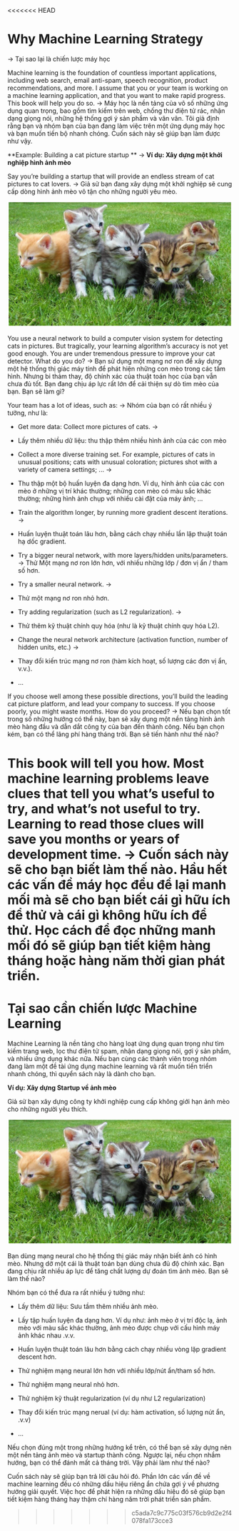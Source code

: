 <<<<<<< HEAD
# Why Machine Learning Strategy
->
Tại sao lại là chiến lược máy học

Machine learning is the foundation of countless important applications, including web search, email anti-spam, speech recognition, product recommendations, and more. I assume that you or your team is working on a machine learning application, and that you want to make rapid progress. This book will help you do so.
->
Máy học là nền tảng của vô số những ứng dụng quan trọng, bao gồm tìm kiếm trên web, chống thư điện tử rác, nhận dạng giọng nói, những hệ thống gợi ý sản phẩm và vân vân. Tôi giả định rằng bạn và nhóm bạn của bạn đang làm việc trên một ứng dụng máy học và bạn muốn tiến bộ nhanh chóng. Cuốn sách này sẽ giúp bạn làm được như vậy.

**Example: Building a cat picture startup **
->
**Ví dụ: Xây dựng một khởi nghiệp hình ảnh mèo**

Say you’re building a startup that will provide an endless stream of cat pictures to cat lovers.
->
Giả sử bạn đang xây dựng một khởi nghiệp sẽ cung cấp dòng hình ảnh mèo vô tận cho những người yêu mèo.

![img](../imgs/C01_01.png)

You use a neural network to build a computer vision system for detecting cats in pictures. But tragically, your learning algorithm’s accuracy is not yet good enough. You are under tremendous pressure to improve your cat detector. What do you do?
->
Bạn sử dụng một mạng nơ ron để xây dựng một hệ thống thị giác máy tính để phát hiện những con mèo trong các tấm hình. Nhưng bi thảm thay, độ chính xác của thuật toán học của bạn vẫn chưa đủ tốt. Bạn đang chịu áp lực rất lớn để cải thiện sự dò tìm mèo của bạn. Bạn sẽ làm gì?

Your team has a lot of ideas, such as:
->
Nhóm của bạn có rất nhiều ý tưởng, như là:

* Get more data: Collect more pictures of cats.
->
* Lấy thêm nhiều dữ liệu: thu thập thêm nhiều hình ảnh của các con mèo

* Collect a more diverse training set. For example, pictures of cats in unusual positions; cats with unusual coloration; pictures shot with a variety of camera settings; ...
->
* Thu thập một bộ huấn luyện đa dạng hơn. Ví dụ, hình ảnh của các con mèo ở những vị trí khác thường; những con mèo có màu sắc khác thường; những hình ảnh chụp với nhiều cài đặt của máy ảnh; ...

* Train the algorithm longer, by running more gradient descent iterations.
->
* Huấn luyện thuật toán lâu hơn, bằng cách chạy nhiều lần lặp thuật toán hạ dốc gradient.

* Try a bigger neural network, with more layers/hidden units/parameters.
->
Thử Một mạng nơ ron lớn hơn, với nhiều những lớp / đơn vị ẩn / tham số hơn.

* Try a smaller neural network.
->
* Thử một mạng nơ ron nhỏ hơn.

* Try adding regularization (such as L2 regularization).
->
* Thử thêm kỹ thuật chính quy hóa (như là kỹ thuật chính quy hóa L2).

* Change the neural network architecture (activation function, number of hidden units, etc.)
->
* Thay đổi kiến trúc mạng nơ ron (hàm kích hoạt, số lượng các đơn vị ẩn, v.v.).

* ...

If you choose well among these possible directions, you’ll build the leading cat picture platform, and lead your company to success. If you choose poorly, you might waste months. How do you proceed?
->
Nếu bạn chọn tốt trong số những hướng có thể này, bạn sẽ xây dụng một nền tảng hình ảnh mèo hàng đầu và dẫn dắt công ty của bạn đến thành công. Nếu bạn chọn kém, bạn có thể lãng phí hàng tháng trời. Bạn sẽ tiến hành như thế nào?

This book will tell you how. Most machine learning problems leave clues that tell you what’s useful to try, and what’s not useful to try. Learning to read those clues will save you months or years of development time.
->
Cuốn sách này sẽ cho bạn biết làm thế nào. Hầu hết các vấn đề máy học đều để lại manh mối mà sẽ cho bạn biết cái gì hữu ích để thử và cái gì không hữu ích để thử. Học cách để đọc những manh mối đó sẽ giúp bạn tiết kiệm hàng tháng hoặc hàng năm thời gian phát triển.
=======
# Tại sao cần chiến lược Machine Learning 

Machine Learning là nền tảng cho hàng loạt ứng dụng quan trọng như tìm kiếm trang web, lọc thư điện tử spam, nhận dạng giọng nói, gợi ý sản phẩm, và nhiều ứng dụng khác nữa. Nếu bạn cùng các thành viên trong nhóm đang làm một đề tài ứng dụng machine learning và rất muốn tiến triển nhanh chóng, thì quyển sách này là dành cho bạn.

 **Ví dụ: Xây dựng Startup về ảnh mèo** 

Giả sử bạn xây dựng công ty khởi nghiệp cung cấp không giới hạn ảnh mèo cho những người yêu thích. 

![img](../imgs/C01_01.png)

Bạn dùng mạng neural cho hệ thống thị giác máy nhận biết ảnh có hình mèo. Nhưng dở một cái là thuật toán bạn dùng chưa đủ độ chính xác. Bạn đang chịu rất nhiều áp lực để tăng chất lượng dự đoán tìm ảnh mèo. Bạn sẽ làm thế nào?

Nhóm bạn có thể đưa ra rất nhiều ý tưởng như:

* Lấy thêm dữ liệu: Sưu tầm thêm nhiều ảnh mèo.

* Lấy tập huấn luyện đa dạng hơn. Ví dụ như: ảnh mèo ở vị trí độc lạ, ảnh mèo với màu sắc khác thường, ảnh mèo được chụp với cấu hình máy ảnh khác nhau .v.v.

* Huấn luyện thuật toán lâu hơn bằng cách chạy nhiều vòng lặp gradient descent hơn.

* Thử nghiệm mạng neural lớn hơn với nhiều lớp/nút ẩn/tham số hơn.

* Thử nghiệm mạng neural nhỏ hơn.

* Thử nghiệm kỹ thuật regularization (ví dụ như L2 regularization)

* Thay đổi kiến trúc mạng nerual (ví dụ: hàm activation, số lượng nút ẩn, .v.v)

* ...

Nếu chọn đúng một trong những hướng kể trên, có thể bạn sẽ xây dựng nên một nền tảng ảnh mèo và startup thành công. Ngược lại, nếu chọn nhầm hướng, bạn có thể đánh mất cả tháng trời. Vậy phải làm như thế nào? 

Cuốn sách này sẽ giúp bạn trả lời câu hỏi đó. Phần lớn các vấn đề về machine learning đều có những dấu hiệu riêng ẩn chứa gợi ý về phương hướng giải quyết. Việc học để phát hiện ra những dấu hiệu đó sẽ giúp bạn tiết kiệm hàng tháng hay thậm chí hàng năm trời phát triển sản phẩm. 



>>>>>>> c5ada7c9c775c03f576cb9d2e2f4078fa173cce3
